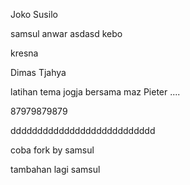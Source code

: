 Joko Susilo

samsul anwar asdasd kebo

kresna


Dimas Tjahya 

latihan tema jogja bersama maz Pieter ....


87979879879

ddddddddddddddddddddddddddd

coba fork by samsul

tambahan lagi samsul